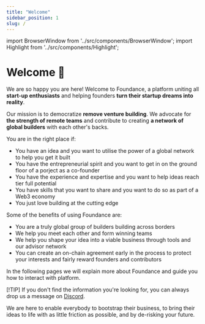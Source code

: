 ```yaml
---
title: "Welcome"
sidebar_position: 1
slug: /
---
```


import BrowserWindow from '../src/components/BrowserWindow';
import Highlight from '../src/components/Highlight';

# Welcome 👋

We are so happy you are here! Welcome to Foundance, a platform uniting all **start-up enthusiasts** and helping founders **turn their startup dreams into reality**.

 Our mission is to democratize **remove venture building**. We advocate for **the strength of remote teams** and contribute to creating **a network of global builders** with each other's backs. 


You are in the right place if:
- You have an idea and you want to utilise the power of a global network to help you get it built
- You have the entrepreneurial spirit and you want to get in on the ground floor of a porject as a co-founder
- You have the experience and expertise and you want to help ideas reach tier full potential
- You have skills that you want to share and you want to do so as part of a Web3 economy
- You just love building at the cutting edge

Some of the benefits of using Foundance are:
- You are a truly global group of builders building across borders
- We help you meet each other and form winning teams
- We help you shape your idea into a viable business through tools and our advisor network
- You can create an on-chain agreement early in the process to protect your interests and fairly reward founders and contributors

In the following pages we will explain more about Foundance and guide you how to interact with platform. 

[!TIP]
If you don't find the information you're looking for, you can always drop us a message on [Discord](https://discord.com/channels/983317906265878558/1250463340564840600).

We are here to enable everybody to bootstrap their business, to bring their ideas to life with as little friction as possible, and by de-risking your future.